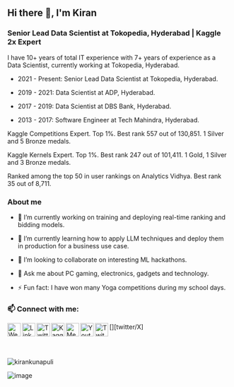 ## Hi there 👋, I'm Kiran

<!--
**kirankunapuli/kirankunapuli** is a ✨ _special_ ✨ repository because its `README.md` (this file) appears on your GitHub profile.

Here are some ideas to get you started:

- 🔭 I’m currently working on ...
- 🌱 I’m currently learning ...
- 👯 I’m looking to collaborate on ...
- 🤔 I’m looking for help with ...
- 💬 Ask me about ...
- 📫 How to reach me: ...
- 😄 Pronouns: ...
- ⚡ Fun fact: ...
-->

### Senior Lead Data Scientist at Tokopedia, Hyderabad | Kaggle 2x Expert

I have 10+ years of total IT experience with 7+ years of experience as a Data Scientist, currently working at Tokopedia, Hyderabad.

- 2021 - Present: Senior Lead Data Scientist at Tokopedia, Hyderabad.

- 2019 - 2021: Data Scientist at ADP, Hyderabad.

- 2017 - 2019: Data Scientist at DBS Bank, Hyderabad.

- 2013 - 2017: Software Engineer at Tech Mahindra, Hyderabad.

Kaggle Competitions Expert. Top 1%. Best rank 557 out of 130,851. 1 Silver and 5 Bronze medals.

Kaggle Kernels Expert. Top 1%. Best rank 247 out of 101,411. 1 Gold, 1 Silver and 3 Bronze medals.

Ranked among the top 50 in user rankings on Analytics Vidhya. Best rank 35 out of 8,711.

### About me

- 🔭 I’m currently working on training and deploying real-time ranking and bidding models.

- 🌱 I’m currently learning how to apply LLM techniques and deploy them in production for a business use case.

- 👯 I’m looking to collaborate on interesting ML hackathons.

- 💬 Ask me about PC gaming, electronics, gadgets and technology.

- ⚡ Fun fact: I have won many Yoga competitions during my school days.


### 📫 Connect with me:

[<img align="left" alt="Website" width="30px" target="_blank" src="https://cdn.simpleicons.org/github" />][website]
[<img align="left" alt="LinkedIn" width="30px" target="_blank" src="https://cdn.simpleicons.org/linkedin" />][linkedin]
[<img align="left" alt="Twitter" width="30px" target="_blank" src="https://cdn.simpleicons.org/twitter" />][twitter/X]
[<img align="left" alt="Kaggle" width="30px" target="_blank" src="https://cdn.simpleicons.org/kaggle" />][kaggle]
[<img align="left" alt="Medium" width="30px" target="_blank" src="https://cdn.simpleicons.org/instagram" />][medium]
[<img align="left" alt="Youtube" width="30px" target="_blank" src="https://cdn.simpleicons.org/youtube" />][youtube]
[<img align="left" alt="Twitch" width="30px" target="_blank" src="https://cdn.simpleicons.org/twitch" />][twitch]
    
<br>
<br>

<p align="left"> <img src="https://komarev.com/ghpvc/?username=kirankunapuli&color=green&style=flat-square" alt="kirankunapuli" /> </p>


![image](https://github.com/saadeghi/saadeghi/blob/master/dino.gif)


[website]: https://kirankunapuli.github.io/
[twitter]: https://twitter.com/KiranKunapuli
[linkedin]: https://in.linkedin.com/in/kirankunapuli
[kaggle]: https://www.kaggle.com/kirankunapuli
[medium]: https://medium.com/@kirankunapuli
[youtube]: https://www.youtube.com/c/KiranKunapuli/
[twitch]: https://www.twitch.tv/narik_kvsk
